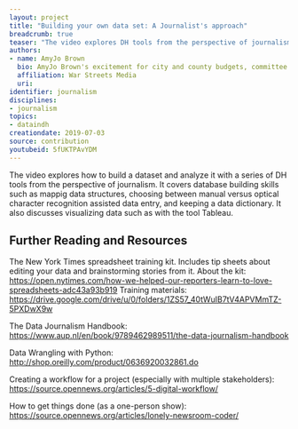 ```yaml
---
layout: project
title: "Building your own data set: A Journalist's approach"
breadcrumb: true
teaser: "The video explores DH tools from the perspective of journalism."
authors: 
- name: AmyJo Brown
  bio: AmyJo Brown's excitement for city and county budgets, committee meetings and dusty shelves of public records is matched only by her happiness in the day's first cup of coffee. An editor with more than 15 years experience as an investigative journalist, she is the principal and founder of War Streets Media, an information design firm that offers expertise in data and other nonfiction storytelling.
  affiliation: War Streets Media
  uri:
identifier: journalism
disciplines: 
- journalism
topics:
- dataindh
creationdate: 2019-07-03
source: contribution
youtubeid: 5fUKTPAvYDM
---
```


The video explores how to build a dataset and analyze it with a series of DH tools from the perspective of journalism. It covers database building skills such as mappig data structures, choosing between manual versus optical character recognition assisted data entry, and keeping a data dictionary. It also discusses visualizing data such as with the tool Tableau.  

## Further Reading and Resources

The New York Times spreadsheet training kit. 
Includes tip sheets about editing your data and brainstorming stories from it. 
About the kit: https://open.nytimes.com/how-we-helped-our-reporters-learn-to-love-spreadsheets-adc43a93b919
Training materials: https://drive.google.com/drive/u/0/folders/1ZS57_40tWuIB7tV4APVMmTZ-5PXDwX9w

The Data Journalism Handbook:
https://www.aup.nl/en/book/9789462989511/the-data-journalism-handbook

Data Wrangling with Python: 
http://shop.oreilly.com/product/0636920032861.do

Creating a workflow for a project (especially with multiple stakeholders):
https://source.opennews.org/articles/5-digital-workflow/

How to get things done (as a one-person show):
https://source.opennews.org/articles/lonely-newsroom-coder/



